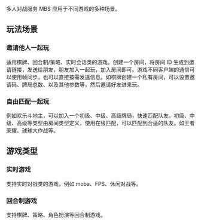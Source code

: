 多人对战服务 MBS 应用于不同游戏的多种场景。

## 玩法场景 
### 邀请他人一起玩 
适用棋牌、回合制/策略、实时会话类的游戏。创建一个房间，将房间 ID 生成到邀请链接，发送给朋友，朋友加入一起玩，加入房间即可。游戏不同客户端的通信可以使用帧同步，也可以直接按需发送信息。如棋牌创建一个私有房间，可以设置邀请码、牌局总数、以及其他参数等，然后邀请好友进来玩。


### 自由匹配一起玩
例如欢乐斗地主，可以加入一个初级、中级、高级牌局，快速匹配队友。初级、中级、高级等类型由房间类型定义，使用在线匹配，可以匹配到合适的队友。如王者荣耀、球球大作战等。



## 游戏类型 
### 实时游戏 
支持实时对战类的游戏，例如 moba、FPS、休闲对战等。

### 回合制游戏 
支持棋牌、策略、角色扮演等回合制游戏。
